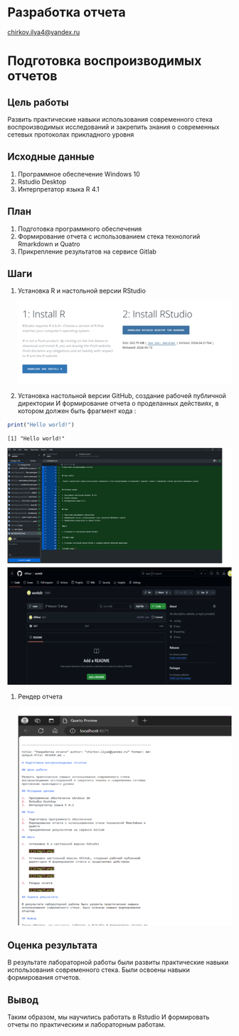 # Разработка отчета
chirkov.ilya4@yandex.ru

# Подготовка воспроизводимых отчетов

## Цель работы

Развить практические навыки использования современного стека
воспроизводимых исследований и закрепить знания о современных сетевых
протоколах прикладного уровня

## Исходные данные

1.  Программное обеспечение Windows 10
2.  Rstudio Desktop
3.  Интерпретатор языка R 4.1

## План

1.  Подготовка программного обеспечения
2.  Формирование отчета с использованием стека технологий Rmarkdown и
    Quatro
3.  Прикрепление результатов на сервисе Gitlab

## Шаги

1.  Установка R и настольной версии RStudio

    ![](img/1.png)

2.  Установка настольной версии GitHub, создание рабочей публичной
    директории И формирование отчета о проделанных действиях, в котором
    должен быть фрагмент кода :

``` r
print("Hello world!")
```

    [1] "Hello world!"

![](img/2.png) 
![](img/3.png)

1.  Рендер отчета

    ![](img/4.png)

## Оценка результата

В результате лабораторной работы были развиты практические навыки
использования современного стека. Были освоены навыки формирования
отчетов.

## Вывод

Таким образом, мы научились работать в Rstudio И формировать отчеты по
практическим и лабораторным работам.
